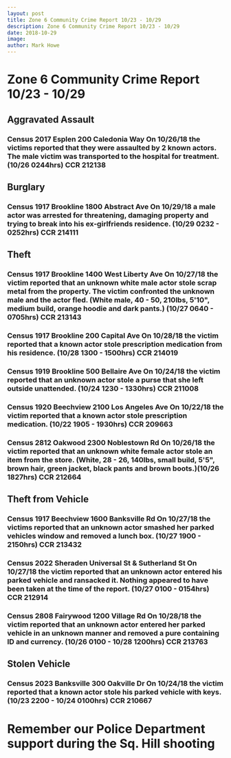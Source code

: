 ```yaml
---
layout: post
title: Zone 6 Community Crime Report 10/23 - 10/29
description: Zone 6 Community Crime Report 10/23 - 10/29
date: 2018-10-29
image: 
author: Mark Howe
---
```


# Zone 6 Community Crime Report 10/23 - 10/29

## Aggravated Assault
### Census 2017 Esplen 200 Caledonia Way On 10/26/18 the victims reported that they were assaulted by 2 known actors. The male victim was transported to the hospital for treatment. (10/26 0244hrs) CCR 212138

## Burglary 
### Census 1917 Brookline 1800 Abstract Ave On 10/29/18 a male actor was arrested for threatening, damaging property and trying to break into his ex-girlfriends residence. (10/29 0232 - 0252hrs) CCR 214111

## Theft
### Census 1917 Brookline 1400 West Liberty Ave On 10/27/18 the victim reported that an unknown white male actor stole scrap metal from the property. The victim confronted the unknown male and the actor fled. (White male, 40 - 50, 210lbs, 5'10", medium build, orange hoodie and dark pants.) (10/27 0640 - 0705hrs) CCR 213143
### Census 1917 Brookline 200 Capital Ave On 10/28/18 the victim reported that a known actor stole prescription medication from his residence. (10/28 1300 - 1500hrs) CCR 214019 
### Census 1919 Brookline 500 Bellaire Ave On 10/24/18 the victim reported that an unknown actor stole a purse that she left outside unattended. (10/24 1230 - 1330hrs) CCR 211008
### Census 1920 Beechview 2100 Los Angeles Ave On 10/22/18 the victim reported that a known actor stole prescription medication. (10/22 1905 - 1930hrs) CCR 209663 
### Census 2812 Oakwood 2300 Noblestown Rd On 10/26/18 the victim reported that an unknown white female actor stole an item from the store. (White, 28 - 26, 140lbs, small build, 5'5", brown hair, green jacket, black pants and brown boots.)(10/26 1827hrs) CCR 212664

## Theft from Vehicle
### Census 1917 Beechview 1600 Banksville Rd On 10/27/18 the victims reported that an unknown actor smashed her parked vehicles window and removed a lunch box. (10/27 1900 - 2150hrs) CCR 213432
### Census 2022 Sheraden Universal St & Sutherland St On 10/27/18 the victim reported that an unknown actor entered his parked vehicle and ransacked it. Nothing appeared to have been taken at the time of the report. (10/27 0100 - 0154hrs) CCR 212914
### Census 2808 Fairywood 1200 Village Rd On 10/28/18 the victim reported that an unknown actor entered her parked vehicle in an unknown manner and removed a pure containing ID and currency. (10/26 0100 - 10/28 1200hrs) CCR 213763

## Stolen Vehicle
### Census 2023 Banksville 300 Oakville Dr On 10/24/18 the victim reported that a known actor stole his parked vehicle with keys. (10/23 2200 - 10/24 0100hrs) CCR 210667

# Remember our Police Department support during the Sq. Hill shooting